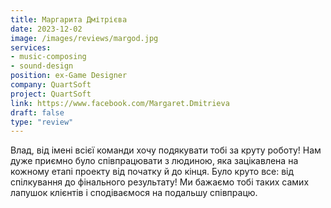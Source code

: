 ```yaml
---
title: Маргарита Дмітрієва
date: 2023-12-02
image: /images/reviews/margod.jpg
services:
- music-composing
- sound-design
position: ex-Game Designer
company: QuartSoft
project: QuartSoft
link: https://www.facebook.com/Margaret.Dmitrieva
draft: false
type: "review"
---
```


Влад, від імені всієї команди хочу подякувати тобі за круту роботу! Нам дуже приємно було співпрацювати з людиною, яка зацікавлена на кожному етапі проекту від початку й до кінця. Було круто все: від спілкування до фінального результату! Ми бажаємо тобі таких самих лапушок клієнтів і сподіваємося на подальшу співпрацю.